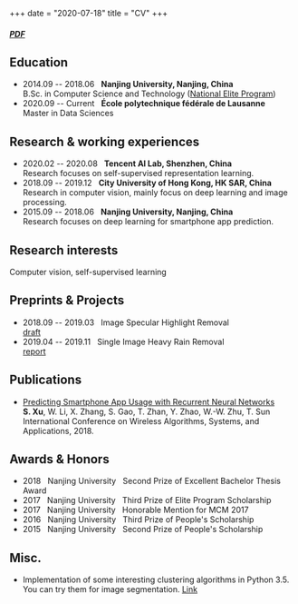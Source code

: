 +++
date = "2020-07-18"
title = "CV"
+++

##### [PDF](/xushijian_cv.pdf)

## Education
- 2014.09 -- 2018.06 &nbsp; **Nanjing University, Nanjing, China** <br>
B.Sc. in Computer Science and Technology ([National Elite Program](http://elite.nju.edu.cn/))
- 2020.09 -- Current &nbsp; **École polytechnique fédérale de Lausanne** <br>
Master in Data Sciences

## Research & working experiences
- 2020.02 -- 2020.08 &nbsp; **Tencent AI Lab, Shenzhen, China** <br>
Research focuses on self-supervised representation learning.
- 2018.09 -- 2019.12 &nbsp; **City University of Hong Kong, HK SAR, China** <br>
Research in computer vision, mainly focus on deep learning and image processing.
- 2015.09 -- 2018.06 &nbsp; **Nanjing University, Nanjing, China** <br>
Research focuses on deep learning for smartphone app prediction.

## Research interests
Computer vision, self-supervised learning

## Preprints & Projects
- 2018.09 -- 2019.03 &nbsp; Image Specular Highlight Removal <br>
[draft](/highlight_removal.pdf)
- 2019.04 -- 2019.11 &nbsp; Single Image Heavy Rain Removal <br>
[report](/derain_report.pdf)

## Publications
- [Predicting Smartphone App Usage with Recurrent Neural Networks](https://link.springer.com/chapter/10.1007/978-3-319-94268-1_44) <br>
**S. Xu**, W. Li, X. Zhang, S. Gao, T. Zhan, Y. Zhao, W.-W. Zhu, T. Sun <br>
International Conference on Wireless Algorithms, Systems, and Applications, 2018.

## Awards & Honors
- 2018 &nbsp; Nanjing University &nbsp; Second Prize of Excellent Bachelor Thesis Award
- 2017 &nbsp; Nanjing University &nbsp; Third Prize of Elite Program Scholarship
- 2017 &nbsp; Nanjing University &nbsp; Honorable Mention for MCM 2017
- 2016 &nbsp; Nanjing University &nbsp; Third Prize of People's Scholarship
- 2015 &nbsp; Nanjing University &nbsp; Second Prize of People's Scholarship

## Misc.
- Implementation of some interesting clustering algorithms in Python 3.5. You can try them for image segmentation. [Link](https://github.com/ShijianXu/Clustering-Algorithms)